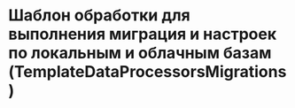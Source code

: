 # Шаблон обработки для выполнения миграция и настроек по локальным и облачным базам (TemplateDataProcessorsMigrations)

